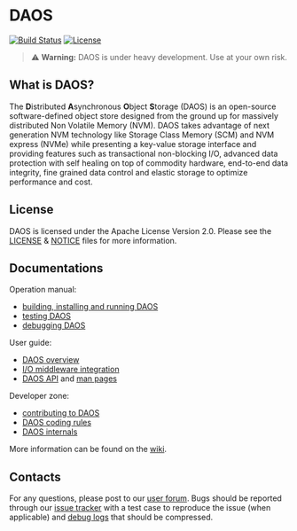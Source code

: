 # DAOS
[![Build Status](https://travis-ci.org/daos-stack/daos.svg?branch=master)](https://travis-ci.org/daos-stack/daos)
[![License](https://img.shields.io/badge/License-Apache%202.0-blue.svg)](./LICENSE)

> :warning: **Warning:** DAOS is under heavy development. Use at your own risk.

## What is DAOS?

The **D**istributed **A**synchronous **O**bject **S**torage (DAOS) is an open-source software-defined object store designed from the ground up for massively distributed Non Volatile Memory (NVM). DAOS takes advantage of next generation NVM technology like Storage Class Memory (SCM) and NVM express (NVMe) while presenting a key-value storage interface and providing features such as transactional non-blocking I/O, advanced data protection with self healing on top of commodity hardware, end-to-end data integrity, fine grained data control and elastic storage to optimize performance and cost.

## License

DAOS is licensed under the Apache License Version 2.0. Please see the [LICENSE](./LICENSE) & [NOTICE](./NOTICE) files for more information.

## Documentations

Operation manual:
* [building, installing and running DAOS](./doc/quickstart.md)
* [testing DAOS](./doc/testing.md)
* [debugging DAOS](./doc/debugging.md)

User guide:
* [DAOS overview](./doc/overview.md)
* [I/O middleware integration](./doc/middleware.md)
* [DAOS API](./src/include/) and [man pages](./doc/man/man3)

Developer zone:
* [contributing to DAOS](./doc/contributing.md)
* [DAOS coding rules](./doc/coding.md)
* [DAOS internals](./doc/internals.md)

More information can be found on the [wiki](https://wiki.hpdd.intel.com/display/DC/Resources).

## Contacts

For any questions, please post to our [user forum](https://daos.groups.io/g/users). Bugs should be reported through our [issue tracker](https://jira.hpdd.intel.com/projects/DAOS) with a test case to reproduce the issue (when applicable) and [debug logs](./doc/debugging.md) that should be compressed.
